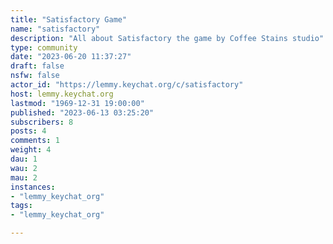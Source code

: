 ```yaml
---
title: "Satisfactory Game" 
name: "satisfactory"
description: "All about Satisfactory the game by Coffee Stains studio"
type: community
date: "2023-06-20 11:37:27"
draft: false
nsfw: false
actor_id: "https://lemmy.keychat.org/c/satisfactory"
host: lemmy.keychat.org
lastmod: "1969-12-31 19:00:00"
published: "2023-06-13 03:25:20"
subscribers: 8
posts: 4
comments: 1
weight: 4
dau: 1
wau: 2
mau: 2
instances:
- "lemmy_keychat_org"
tags: 
- "lemmy_keychat_org"

---
```

